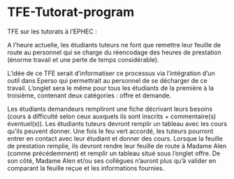 # TFE-Tutorat-program

TFE sur les tutorats à l’EPHEC :

A l’heure actuelle, les étudiants tuteurs ne font que remettre leur feuille de route au personnel qui se charge du réencodage des heures de prestation (énorme travail et une perte de temps considérable).

L’idée de ce TFE serait d’informatiser ce processus via l’intégration d’un outil dans Eperso qui permettrait au personnel de se décharger de ce travail. 
L’onglet sera le même pour tous les étudiants de la première à la troisième, contenant deux catégories : offre et demande. 

Les étudiants demandeurs rempliront une fiche décrivant leurs besoins (cours à difficulté selon ceux auxquels ils sont inscrits + commentaire(s) éventuel(s)). 
Les étudiants tuteurs devront remplir un tableau avec les cours qu’ils peuvent donner. Une fois le feu vert accordé, les tuteurs pourront entrer en contact avec leur étudiant et donner des cours. 
Lorsque la feuille de prestation remplie, ils devront rendre leur feuille de route à Madame Alen (comme précédemment) et remplir un tableau situé sous l’onglet offre. 
De son côté, Madame Alen et/ou ses collègues n’auront plus qu’à valider en comparant la feuille reçue et les informations fournies.

